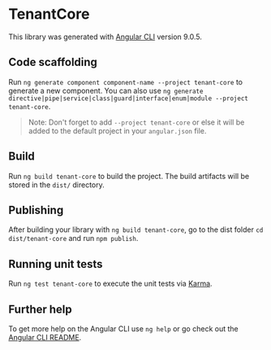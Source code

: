 # TenantCore

This library was generated with [Angular CLI](https://github.com/angular/angular-cli) version 9.0.5.

## Code scaffolding

Run `ng generate component component-name --project tenant-core` to generate a new component. You can also use `ng generate directive|pipe|service|class|guard|interface|enum|module --project tenant-core`.
> Note: Don't forget to add `--project tenant-core` or else it will be added to the default project in your `angular.json` file. 

## Build

Run `ng build tenant-core` to build the project. The build artifacts will be stored in the `dist/` directory.

## Publishing

After building your library with `ng build tenant-core`, go to the dist folder `cd dist/tenant-core` and run `npm publish`.

## Running unit tests

Run `ng test tenant-core` to execute the unit tests via [Karma](https://karma-runner.github.io).

## Further help

To get more help on the Angular CLI use `ng help` or go check out the [Angular CLI README](https://github.com/angular/angular-cli/blob/master/README.md).
